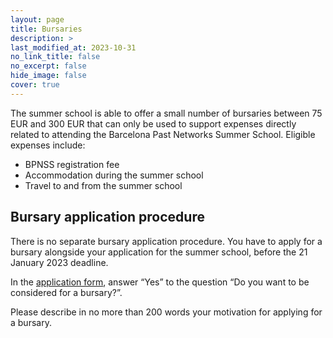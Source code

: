 ```yaml
---
layout: page
title: Bursaries
description: >
last_modified_at: 2023-10-31
no_link_title: false 
no_excerpt: false 
hide_image: false
cover: true
---
```


The summer school is able to offer a small number of bursaries between 75 EUR and 300 EUR that can only be used to support expenses directly related to attending the Barcelona Past Networks Summer School. Eligible expenses include:
* BPNSS registration fee
* Accommodation during the summer school
* Travel to and from the summer school

## Bursary application procedure
There is no separate bursary application procedure. You have to apply for a bursary alongside your application for the summer school, before the 21 January 2023 deadline.

In the [application form](/applicationform/), answer “Yes” to the question “Do you want to be considered for a bursary?”.

Please describe in no more than 200 words your motivation for applying for a bursary.
